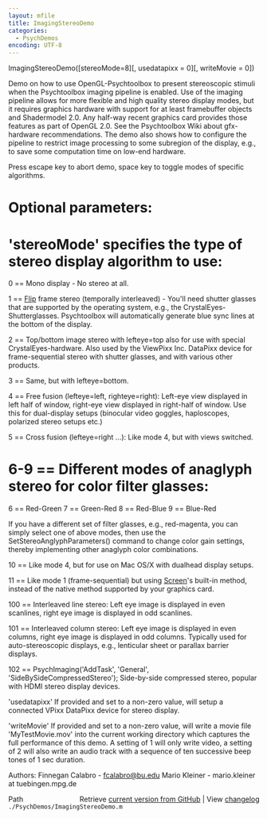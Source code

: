 ```yaml
---
layout: mfile
title: ImagingStereoDemo
categories:
  - PsychDemos
encoding: UTF-8
---
```


ImagingStereoDemo\(\[stereoMode=8\]\[, usedatapixx = 0\]\[, writeMovie = 0\]\)

Demo on how to use OpenGL-Psychtoolbox to present stereoscopic stimuli
when the Psychtoolbox imaging pipeline is enabled. Use of the imaging
pipeline allows for more flexible and high quality stereo display modes,
but it requires graphics hardware with support for at least framebuffer
objects and Shadermodel 2.0. Any half-way recent graphics card provides
those features as part of OpenGL 2.0. See the Psychtoolbox Wiki about
gfx-hardware recommendations. The demo also shows how to configure the
pipeline to restrict image processing to some subregion of the display,
e.g., to save some computation time on low-end hardware.

Press escape key to abort demo, space key to toggle modes of specific
algorithms.

# Optional parameters:

# 'stereoMode' specifies the type of stereo display algorithm to use:

0 == Mono display - No stereo at all.

1 == [Flip](/docs/Flip) frame stereo \(temporally interleaved\) - You'll need shutter
glasses that are supported by the operating system, e.g., the
CrystalEyes-Shutterglasses. Psychtoolbox will automatically generate blue
sync lines at the bottom of the display.

2 == Top/bottom image stereo with lefteye=top also for use with special
CrystalEyes-hardware. Also used by the ViewPixx Inc. DataPixx device for
frame-sequential stereo with shutter glasses, and with various other products.

3 == Same, but with lefteye=bottom.

4 == Free fusion \(lefteye=left, righteye=right\): Left-eye view displayed
in left half of window, right-eye view displayed in right-half of window.
Use this for dual-display setups \(binocular video goggles, haploscopes,
polarized stereo setups etc.\)

5 == Cross fusion \(lefteye=right ...\): Like mode 4, but with views
switched.

# 6-9 == Different modes of anaglyph stereo for color filter glasses:

6 == Red-Green
7 == Green-Red
8 == Red-Blue
9 == Blue-Red

If you have a different set of filter glasses, e.g., red-magenta, you can
simply select one of above modes, then use the
SetStereoAnglyphParameters\(\) command to change color gain settings,
thereby implementing other anaglyph color combinations.

10 == Like mode 4, but for use on Mac OS/X with dualhead display setups.

11 == Like mode 1 \(frame-sequential\) but using [Screen](/docs/Screen)'s built-in method,
instead of the native method supported by your graphics card.

100 == Interleaved line stereo: Left eye image is displayed in even
scanlines, right eye image is displayed in odd scanlines.

101 == Interleaved column stereo: Left eye image is displayed in even
columns, right eye image is displayed in odd columns. Typically used for
auto-stereoscopic displays, e.g., lenticular sheet or parallax barrier
displays.

102 == PsychImaging\('AddTask', 'General', 'SideBySideCompressedStereo'\);
Side-by-side compressed stereo, popular with HDMI stereo display devices.


'usedatapixx' If provided and set to a non-zero value, will setup a
connected VPixx DataPixx device for stereo display.

'writeMovie' If provided and set to a non-zero value, will write a movie
file 'MyTestMovie.mov' into the current working directory which captures
the full performance of this demo. A setting of 1 will only write video,
a setting of 2 will also write an audio track with a sequence of ten
successive beep tones of 1 sec duration.

Authors:
Finnegan Calabro  - fcalabro@bu.edu
Mario Kleiner     - mario.kleiner at tuebingen.mpg.de



<div class="code_header" style="text-align:right;">
  <span style="float:left;">Path&nbsp;&nbsp;</span> <span class="counter">Retrieve <a href=
  "https://raw.github.com/Psychtoolbox-3/Psychtoolbox-3/beta/./PsychDemos/ImagingStereoDemo.m">current version from GitHub</a> | View <a href=
  "https://github.com/Psychtoolbox-3/Psychtoolbox-3/commits/beta/./PsychDemos/ImagingStereoDemo.m">changelog</a></span>
</div>
<div class="code">
  <code>./PsychDemos/ImagingStereoDemo.m</code>
</div>
